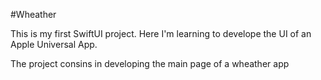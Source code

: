 #Wheather

This is my first SwiftUI project. Here I'm learning to develope the UI of an Apple Universal App.

The project consins in developing the main page of a wheather app